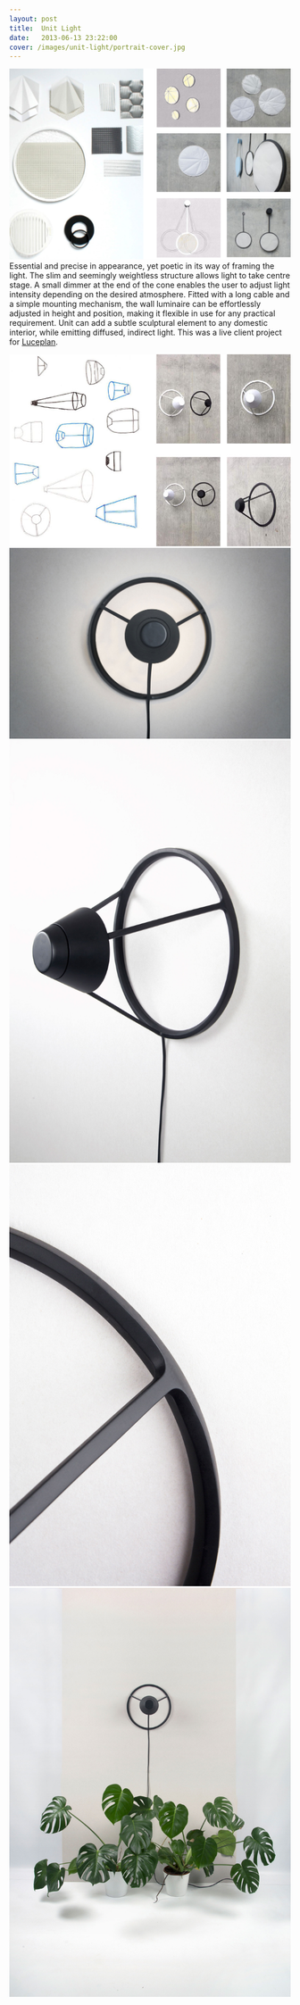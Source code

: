 ```yaml
---
layout: post
title:  Unit Light
date:   2013-06-13 23:22:00
cover: /images/unit-light/portrait-cover.jpg
---
```



![Close-Up One](/images/unit-light/research.jpg)
Essential and precise in appearance, yet poetic in its way of framing the light.
The slim and seemingly weightless structure allows light to take centre stage. A small dimmer at the end of the cone enables the user to adjust light intensity depending on the desired atmosphere. Fitted with a long cable and a simple mounting mechanism, the wall luminaire can be effortlessly adjusted in height and position, making it flexible in use for any practical requirement.
Unit can add a subtle sculptural element to any domestic interior, while emitting diffused, indirect light.
This was a live client project for <a href="http://www.luceplan.com/Site/index.php?intLangID=1">Luceplan</a>.


![Close-Up One](/images/unit-light/sketches.jpg)
![Close-Up One](/images/unit-light/unit-front.jpg)
![Close-Up One](/images/unit-light/unit-side.jpg)
![Close-Up One](/images/unit-light/unit-detail.jpg)
![Close-Up One](/images/unit-light/unit-context.jpg)
